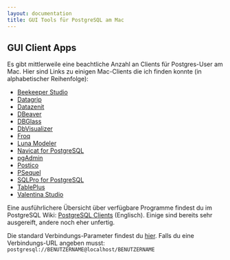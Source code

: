 ```yaml
---
layout: documentation
title: GUI Tools für PostgreSQL am Mac
---
```


## GUI Client Apps

Es gibt mittlerweile eine beachtliche Anzahl an Clients für Postgres-User am Mac. Hier sind Links zu einigen Mac-Clients die ich finden konnte (in alphabetischer Reihenfolge):

- [Beekeeper Studio](https://www.beekeeperstudio.io)
- [Datagrip](https://www.jetbrains.com/datagrip/)
- [Datazenit](https://datazenit.com/)
- [DBeaver](http://dbeaver.jkiss.org/)
- [DBGlass](http://dbglass.web-pal.com)
- [DbVisualizer](https://www.dbvis.com/)
- [Froq](https://www.colourful-apps.com/products/mac/froq)
- [Luna Modeler](https://www.datensen.com)
- [Navicat for PostgreSQL](http://www.navicat.com/products/navicat-for-postgresql)
- [pgAdmin](http://pgadmin.org/)
- [Postico](https://eggerapps.at/postico/)
- [PSequel](http://www.psequel.com)
- [SQLPro for PostgreSQL](http://www.hankinsoft.com/SQLProPostgres/)
- [TablePlus](https://tableplus.io)
- [Valentina Studio](http://www.valentina-db.com/de/valentina-studio-overview)

Eine ausführlichere Übersicht über verfügbare Programme findest du im PostgreSQL Wiki: [PostgreSQL Clients](https://wiki.postgresql.org/wiki/PostgreSQL_Clients) (Englisch). Einige sind bereits sehr ausgereift, andere noch eher unfertig. 

Die standard Verbindungs-Parameter findest du [hier](../).
Falls du eine Verbindungs-URL angeben musst: `postgresql://BENUTZERNAME@localhost/BENUTZERNAME`
